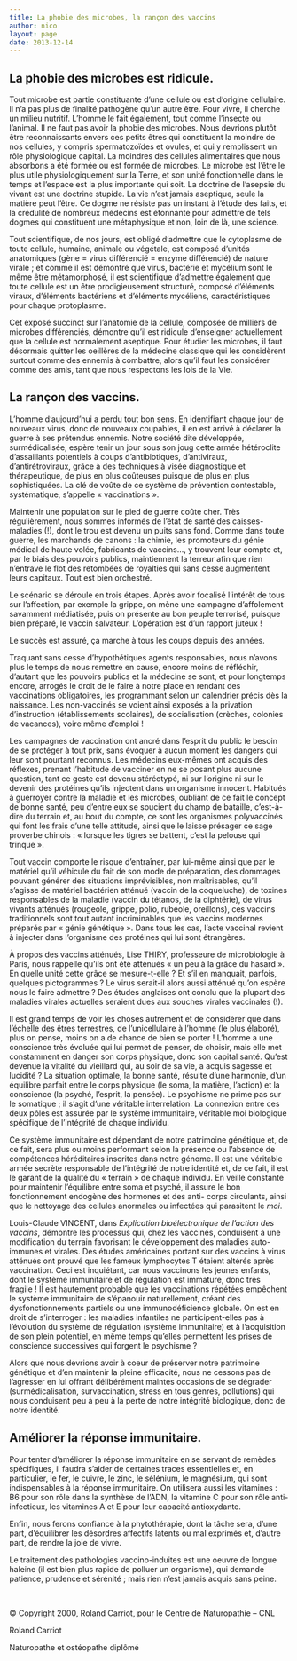 ```yaml
---
title: La phobie des microbes, la rançon des vaccins
author: nico
layout: page
date: 2013-12-14
---
```

## La phobie des microbes est ridicule.

Tout microbe est partie constituante d’une cellule ou est d’origine cellulaire. Il n’a pas plus de finalité pathogène qu’un autre être. Pour vivre, il cherche un milieu nutritif. L’homme le fait également, tout comme l’insecte ou l’animal. Il ne faut pas avoir la phobie des microbes. Nous devrions plutôt être reconnaissants envers ces petits êtres qui constituent la moindre de nos cellules, y compris spermatozoïdes et ovules, et qui y remplissent un rôle physiologique capital. La moindres des cellules alimentaires que nous absorbons a été formée ou est formée de microbes. Le microbe est l’être le plus utile physiologiquement sur la Terre, et son unité fonctionnelle dans le temps et l’espace est la plus importante qui soit. La doctrine de l’asepsie du vivant est une doctrine stupide. La vie n’est jamais aseptique, seule la matière peut l’être. Ce dogme ne résiste pas un instant à l’étude des faits, et la crédulité de nombreux médecins est étonnante pour admettre de tels dogmes qui constituent une métaphysique et non, loin de là, une science.

Tout scientifique, de nos jours, est obligé d’admettre que le cytoplasme de toute cellule, humaine, animale ou végétale, est composé d’unités anatomiques (gène = virus différencié = enzyme différencié) de nature virale ; et comme il est démontré que virus, bactérie et mycélium sont le même être métamorphosé, il est scientifique d’admettre également que toute cellule est un être prodigieusement structuré, composé d’éléments viraux, d’éléments bactériens et d’éléments mycéliens, caractéristiques pour chaque protoplasme.

Cet exposé succinct sur l’anatomie de la cellule, composée de milliers de microbes différenciés, démontre qu’il est ridicule d’enseigner actuellement que la cellule est normalement aseptique. Pour étudier les microbes, il faut désormais quitter les oeillères de la médecine classique qui les considèrent surtout comme des ennemis à combattre, alors qu’il faut les considérer comme des amis, tant que nous respectons les lois de la Vie.

## La rançon des vaccins.

L’homme d’aujourd’hui a perdu tout bon sens. En identifiant chaque jour de nouveaux virus, donc de nouveaux coupables, il en est arrivé à déclarer la guerre à ses prétendus ennemis. Notre société dite développée, surmédicalisée, espère tenir un jour sous son joug cette armée hétéroclite d’assaillants potentiels à coups d’antibiotiques, d’antiviraux, d’antirétroviraux, grâce à des techniques à visée diagnostique et thérapeutique, de plus en plus coûteuses puisque de plus en plus sophistiquées. La clé de voûte de ce système de prévention contestable, systématique, s’appelle « vaccinations ».

Maintenir une population sur le pied de guerre coûte cher. Très régulièrement, nous sommes informés de l’état de santé des caisses-maladies (!), dont le trou est devenu un puits sans fond. Comme dans toute guerre, les marchands de canons : la chimie, les promoteurs du génie médical de haute volée, fabricants de vaccins..., y trouvent leur compte et, par le biais des pouvoirs publics, maintiennent la terreur afin que rien n’entrave le flot des retombées de royalties qui sans cesse augmentent leurs capitaux. Tout est bien orchestré.

Le scénario se déroule en trois étapes. Après avoir focalisé l’intérêt de tous sur l’affection, par exemple la grippe, on mène une campagne d’affolement savamment médiatisée, puis on présente au bon peuple terrorisé, puisque bien préparé, le vaccin salvateur. L’opération est d’un rapport juteux !

Le succès est assuré, ça marche à tous les coups depuis des années.

Traquant sans cesse d’hypothétiques agents responsables, nous n’avons plus le temps de nous remettre en cause, encore moins de réfléchir, d’autant que les pouvoirs publics et la médecine se sont, et pour longtemps encore, arrogés le droit de le faire à notre place en rendant des vaccinations obligatoires, les programmant selon un calendrier précis dès la naissance. Les non-vaccinés se voient ainsi exposés à la privation d’instruction (établissements scolaires), de socialisation (crèches, colonies de vacances), voire même d’emploi !

Les campagnes de vaccination ont ancré dans l’esprit du public le besoin de se protéger à tout prix, sans évoquer à aucun moment les dangers qui leur sont pourtant reconnus. Les médecins eux-mêmes ont acquis des réflexes, prenant l’habitude de vacciner en ne se posant plus aucune question, tant ce geste est devenu stéréotypé, ni sur l’origine ni sur le devenir des protéines qu’ils injectent dans un organisme innocent. Habitués à guerroyer contre la maladie et les microbes, oubliant de ce fait le concept de bonne santé, peu d’entre eux se soucient du champ de bataille, c’est-à-dire du terrain et, au bout du compte, ce sont les organismes polyvaccinés qui font les frais d’une telle attitude, ainsi que le laisse présager ce sage proverbe chinois : « lorsque les tigres se battent, c’est la pelouse qui trinque ».

Tout vaccin comporte le risque d’entraîner, par lui-même ainsi que par le matériel qu’il véhicule du fait de son mode de préparation, des dommages pouvant générer des situations imprévisibles, non maîtrisables, qu’il s’agisse de matériel bactérien atténué (vaccin de la coqueluche), de toxines responsables de la maladie (vaccin du tétanos, de la diphtérie), de virus vivants atténués (rougeole, grippe, polio, rubéole, oreillons), ces vaccins traditionnels sont tout autant incriminables que les vaccins modernes préparés par « génie génétique ». Dans tous les cas, l’acte vaccinal revient à injecter dans l’organisme des protéines qui lui sont étrangères.

À propos des vaccins atténués, Lise THIRY, professeure de microbiologie à Paris, nous rappelle qu’ils ont été atténués « un peu à la grâce du hasard ». En quelle unité cette grâce se mesure-t-elle ? Et s’il en manquait, parfois, quelques pictogrammes ? Le virus serait-il alors aussi atténué qu’on espère nous le faire admettre ? Des études anglaises ont conclu que la plupart des maladies virales actuelles seraient dues aux souches virales vaccinales (!).

Il est grand temps de voir les choses autrement et de considérer que dans l’échelle des êtres terrestres, de l’unicellulaire à l’homme (le plus élaboré), plus on pense, moins on a de chance de bien se porter !
L’homme a une conscience très évoluée qui lui permet de penser, de choisir, mais elle met constamment en danger son corps physique, donc son capital santé. Qu’est devenue la vitalité du vieillard qui, au soir de sa vie, a acquis sagesse et lucidité ? La situation optimale, la bonne santé, résulte d’une harmonie, d’un équilibre parfait entre le corps physique (le soma, la matière, l’action) et la conscience (la psyché, l’esprit, la pensée). Le psychisme ne prime pas sur le somatique ; il s’agit d’une véritable interrelation. La connexion entre ces deux pôles est assurée par le système immunitaire, véritable moi biologique spécifique de l’intégrité de chaque individu.

Ce système immunitaire est dépendant de notre patrimoine génétique et, de ce fait, sera plus ou moins performant selon la présence ou l’absence de compétences héréditaires inscrites dans notre génome. Il est une véritable armée secrète responsable de l’intégrité de notre identité et, de ce fait, il est le garant de la qualité du « terrain » de chaque individu. En veille constante pour maintenir l’équilibre entre soma et psyché, il assure le bon fonctionnement endogène des hormones et des anti- corps circulants, ainsi que le nettoyage des cellules anormales ou infectées qui parasitent le *moi*.

Louis-Claude VINCENT, dans *Explication bioélectronique de l’action des vaccins*, démontre les processus qui, chez les vaccinés, conduisent à une modification du terrain favorisant le développement des maladies auto-immunes et virales. Des études américaines portant sur des vaccins à virus atténués ont prouvé que les fameux lymphocytes T étaient altérés après vaccination. Ceci est inquiétant, car nous vaccinons les jeunes enfants, dont le système immunitaire et de régulation est immature, donc très fragile ! Il est hautement probable que les vaccinations répétées empêchent le système immunitaire de s’épanouir naturellement, créant des dysfonctionnements partiels ou une immunodéficience globale. On est en droit de s’interroger : les maladies infantiles ne participent-elles pas à l’évolution du système de régulation (système immunitaire) et à l’acquisition de son plein potentiel, en même temps qu’elles permettent les prises de conscience successives qui forgent le psychisme ?

Alors que nous devrions avoir à coeur de préserver notre patrimoine génétique et d’en maintenir la pleine efficacité, nous ne cessons pas de l’agresser en lui offrant délibérément maintes occasions de se dégrader (surmédicalisation, survaccination, stress en tous genres, pollutions) qui nous conduisent peu à peu à la perte de notre intégrité biologique, donc de notre identité.

## Améliorer la réponse immunitaire.

Pour tenter d’améliorer la réponse immunitaire en se servant de remèdes spécifiques, il faudra s’aider de certaines traces essentielles et, en particulier, le fer, le cuivre, le zinc, le sélénium, le magnésium, qui sont indispensables à la réponse immunitaire. On utilisera aussi les vitamines : B6 pour son rôle dans la synthèse de l’ADN, la vitamine C pour son rôle anti-infectieux, les vitamines A et E pour leur capacité antioxydante.

Enfin, nous ferons confiance à la phytothérapie, dont la tâche sera, d’une part, d’équilibrer les désordres affectifs latents ou mal exprimés et, d’autre part, de rendre la joie de vivre.

Le traitement des pathologies vaccino-induites est une oeuvre de longue haleine (il est bien plus rapide de polluer un organisme), qui demande patience, prudence et sérénité ; mais rien n’est jamais acquis sans peine.

&nbsp;

© Copyright 2000, Roland Carriot, pour le Centre de Naturopathie – CNL

Roland Carriot

Naturopathe et ostéopathe diplômé